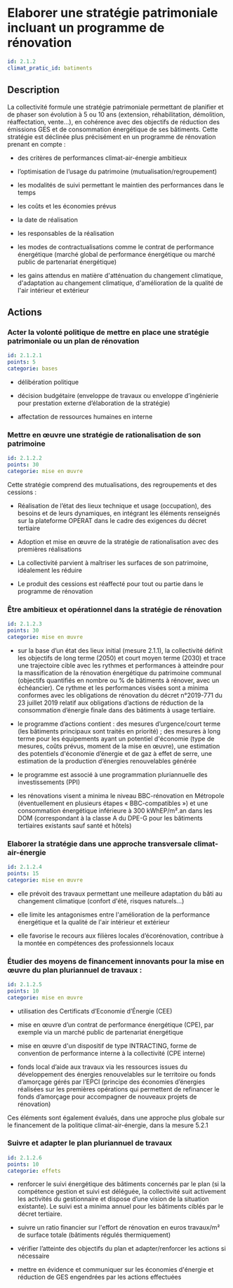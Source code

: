 # Elaborer une stratégie patrimoniale incluant un programme de rénovation
```yaml
id: 2.1.2
climat_pratic_id: batiments
```
## Description
La collectivité formule une stratégie patrimoniale permettant de planifier et de phaser son évolution à 5 ou 10 ans (extension, réhabilitation, démolition, réaffectation, vente...), en cohérence avec des objectifs de réduction des émissions GES et de consommation énergétique de ses bâtiments. Cette stratégie est déclinée plus précisément en un programme de rénovation prenant en compte :

- des critères de performances climat-air-énergie ambitieux

- l’optimisation de l’usage du patrimoine (mutualisation/regroupement)

- les modalités de suivi permettant le maintien des performances dans le temps

- les coûts et les économies prévus

- la date de réalisation

- les responsables de la réalisation

- les modes de contractualisations comme le contrat de performance énergétique (marché global de performance énergétique ou marché public de partenariat énergétique)

- les gains attendus en matière d'atténuation du changement climatique, d'adaptation au changement climatique, d'amélioration de la qualité de l'air intérieur et extérieur



## Actions
### Acter la volonté politique de mettre en place une stratégie patrimoniale ou un plan de rénovation
```yaml
id: 2.1.2.1
points: 5
categorie: bases
```
- délibération politique

- décision budgétaire (enveloppe de travaux ou enveloppe d’ingénierie pour prestation externe d’élaboration de la stratégie)

- affectation de ressources humaines en interne




### Mettre en œuvre une stratégie de rationalisation de son patrimoine
```yaml
id: 2.1.2.2
points: 30
categorie: mise en œuvre
```
Cette stratégie comprend des mutualisations, des regroupements et des cessions :

- Réalisation de l’état des lieux technique et usage (occupation), des besoins et de leurs dynamiques, en intégrant les éléments renseignés sur la plateforme OPERAT dans le cadre des exigences du décret tertiaire

- Adoption et mise en œuvre de la stratégie de rationalisation avec des premières réalisations

- La collectivité parvient à maîtriser les surfaces de son patrimoine, idéalement les réduire

- Le produit des cessions est réaffecté pour tout ou partie dans le programme de rénovation




### Être ambitieux et opérationnel dans la stratégie de rénovation
```yaml
id: 2.1.2.3
points: 30
categorie: mise en œuvre
```
- sur la base d’un état des lieux initial (mesure 2.1.1), la  collectivité définit les objectifs de long terme (2050) et court moyen terme (2030) et trace une trajectoire cible avec les rythmes et performances à atteindre pour la massification de la rénovation énergétique du patrimoine communal (objectifs quantifiés en nombre ou % de bâtiments à rénover, avec un échéancier). Ce rythme et les performances visées sont a minima conformes avec les obligations de rénovation du décret n°2019-771 du 23 juillet 2019 relatif aux obligations d’actions de réduction de la consommation d’énergie finale dans des bâtiments à usage tertiaire.

- le programme d’actions contient : des mesures d’urgence/court terme (les bâtiments principaux sont traités en priorité) ; des mesures à long terme pour les équipements ayant un potentiel d'économie (type de mesures, coûts prévus, moment de la mise en œuvre), une estimation des potentiels d'économie d’énergie et de gaz à effet de serre, une estimation de la production d’énergies renouvelables générée

- le programme est associé à une programmation pluriannuelle des investissements (PPI)

- les rénovations visent a minima le niveau BBC-rénovation en Métropole (éventuellement en plusieurs étapes « BBC-compatibles ») et une consommation énergétique inférieure à 300 kWhEP/m².an dans les DOM (correspondant à la classe A du DPE-G pour les bâtiments tertiaires existants sauf santé et hôtels)




### Elaborer la stratégie dans une approche transversale climat-air-énergie
```yaml
id: 2.1.2.4
points: 15
categorie: mise en œuvre
```
- elle prévoit des travaux permettant une meilleure adaptation du bâti au changement climatique (confort d'été, risques naturels...)

- elle limite les antagonismes entre l'amélioration de la performance énergétique et la qualité de l'air intérieur et extérieur

- elle favorise le recours aux filières locales d’écorénovation, contribue à la montée en compétences des professionnels locaux




### Étudier des moyens de financement innovants pour la mise en œuvre du plan pluriannuel de travaux :
```yaml
id: 2.1.2.5
points: 10
categorie: mise en œuvre
```
- utilisation des Certificats d’Economie d’Énergie (CEE)

- mise en œuvre d’un contrat de performance énergétique (CPE), par exemple via un marché public de partenariat énergétique

- mise en œuvre d'un dispositif de type INTRACTING, forme de convention de performance interne à la collectivité (CPE interne)

- fonds local d’aide aux travaux via les ressources issues du développement des énergies renouvelables sur le territoire ou fonds d’amorçage gérés par l’EPCI (principe des économies d’énergies réalisées sur les premières opérations qui permettent de refinancer le fonds d’amorçage pour accompagner de nouveaux projets de rénovation)

Ces éléments sont également évalués, dans une approche plus globale sur le financement de la politique climat-air-énergie, dans la mesure 5.2.1




### Suivre et adapter le plan pluriannuel de travaux
```yaml
id: 2.1.2.6
points: 10
categorie: effets
```
- renforcer le suivi énergétique des bâtiments concernés par le plan (si la compétence gestion et suivi est déléguée, la collectivité suit activement les activités du gestionnaire et dispose d’une vision de la situation existante). Le suivi est a minima annuel pour les bâtiments ciblés par le décret tertiaire.

- suivre un ratio financier sur l'effort de rénovation en euros travaux/m² de surface totale (bâtiments régulés thermiquement)

- vérifier l’atteinte des objectifs du plan et adapter/renforcer les actions si nécessaire

- mettre en évidence et communiquer sur les économies d'énergie et réduction de GES engendrées par les actions effectuées



